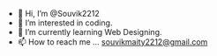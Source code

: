 - 👋 Hi, I’m @Souvik2212
- 👀 I’m interested in coding.
- 🌱 I’m currently learning Web Designing.
- 📫 How to reach me ... souvikmaity2212@gmail.com

<!---
Souvik2212/Souvik2212 is a ✨ special ✨ repository because its `README.md` (this file) appears on your GitHub profile.
You can click the Preview link to take a look at your changes.
--->

